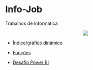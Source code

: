 # Info-Job
Trabalhos de Informática


<p align="center">
<img src="https://th.bing.com/th/id/OIP.uPorqYq6ft-IhMe6SFdnvwHaE8?pid=ImgDet&rs=1"/>
</p>


* [Índice/gráfico dinâmico](https://view.officeapps.live.com/op/view.aspx?src=https%3A%2F%2Fraw.githubusercontent.com%2Fmatheus2208%2FInfo-Job%2Fmain%2Fprocv1.xlsx&wdOrigin=BROWSELINK)


* [Funções](https://view.officeapps.live.com/op/view.aspx?src=https%3A%2F%2Fraw.githubusercontent.com%2Fmatheus2208%2Fgreeting%2Fmain%2FfamiliaREis.xlsx&wdOrigin=BROWSELINK)

* [Desafio Power BI](https://1drv.ms/u/s!AgDGdi_D0XjqgUEHP6l6Gi5FdRue?e=U22Ewk)
